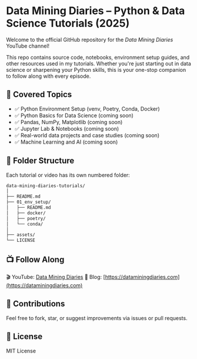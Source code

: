 # Data Mining Diaries – Python & Data Science Tutorials (2025)

Welcome to the official GitHub repository for the *Data Mining Diaries* YouTube channel!

This repo contains source code, notebooks, environment setup guides, and other resources used in my tutorials. Whether you're just starting out in data science or sharpening your Python skills, this is your one-stop companion to follow along with every episode.

## 🔧 Covered Topics

- ✅ Python Environment Setup (venv, Poetry, Conda, Docker)
- ✅ Python Basics for Data Science (coming soon)
- ✅ Pandas, NumPy, Matplotlib (coming soon)
- ✅ Jupyter Lab & Notebooks (coming soon)
- ✅ Real-world data projects and case studies (coming soon)
- ✅ Machine Learning and AI (coming soon)

## 📁 Folder Structure

Each tutorial or video has its own numbered folder:
```bash
data-mining-diaries-tutorials/
│
├── README.md
├── 01_env_setup/
│   ├── README.md
│   ├── docker/
│   ├── poetry/
│   └── conda/
│
├── assets/
└── LICENSE


```

## 📺 Follow Along

🎬 YouTube: [Data Mining Diaries](https://www.youtube.com/@DataMiningDiaries) 
📝 Blog: [https://dataminingdiaries.com](https://dataminingdiaries.com)

## 🤝 Contributions

Feel free to fork, star, or suggest improvements via issues or pull requests.

## 📜 License

MIT License
